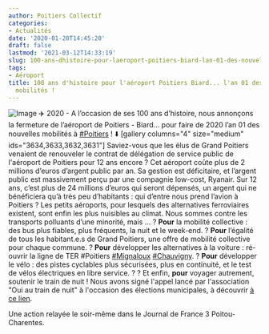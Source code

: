 ```yaml
---
author: Poitiers Collectif
categories:
- Actualités
date: '2020-01-20T14:45:20'
draft: false
lastmod: '2021-03-12T14:33:19'
slug: 100-ans-dhistoire-pour-laeroport-poitiers-biard-lan-01-des-nouvelles-mobilites
tags:
- Aéroport
title: 100 ans d'histoire pour l'aéroport Poitiers Biard... l'an 01 des nouvelles
  mobilités !
---
```


![Image](/images/2025/100-ans-dhistoire-pour-laeroport-poitiers-biard-lan-01-des-nouvelles-mobilites/82446843_471749850429035_3101148825037832192_o.jpg) ✈️ 2020 - A l’occasion de ses 100 ans d’histoire, nous annonçons la fermeture de l’aéroport de Poitiers - Biard... pour faire de 2020 l’an 01 des nouvelles mobilités à [#Poitiers](https://www.facebook.com/hashtag/poitiers?source=feed_text&epa=HASHTAG&__xts__%5B0%5D=68.ARCpRnX0Nkcwi_K9lPgL35QOXMKA55sxj9rLzfU0VxdBeY7WTa8lp3XFMoEc-wILdS-kaOfrj7B670aaQZrrD_-ImAYaO7CmNBlTiMIO-1amITdq-NI-eeWx422uEr_zht1NBKc8rYqvI8GlzzBznftla4C_zKypPwqbsVXjUHljncdERVSaulwmXesZG2MkDpOC3FTFeGEshXFWnWSrODOIE-463vUQaCLB4Tum2D5Y-xLPIjvEdkFSB2QXLJLLeh6Va9AJk8gQ2oN9vh5UNRjcN5jezS3-PmXSFJ1WsOfO-TzNliQWYQsIZxs_oyGDzded46J1UI4zpXpT7TtdDus&__tn__=%2ANK-R) ! ⬇️ [gallery columns="4" size="medium" ids="3634,3633,3632,3631"]   Saviez-vous que les élus de Grand Poitiers venaient de renouveler le contrat de délégation de service public de l'aéroport de Poitiers pour 12 ans encore ? Cet aéroport coûte plus de 2 millions d’euros d’argent public par an. Sa gestion est déficitaire, et l’argent public est massivement perçu par une compagnie low-cost, Ryanair. Sur 12 ans, c’est plus de 24 millions d’euros qui seront dépensés, un argent qui ne bénéficiera qu’à très peu d’habitants : qui d’entre nous prend l’avion à Poitiers ? Les petits aéroports, pour lesquels des alternatives ferroviaires existent, sont enfin les plus nuisibles au climat. Nous sommes contre les transports polluants d’une minorité, mais ... ? **Pour** la mobilité collective : des bus plus fiables, plus fréquents, la nuit et le week-end. ? **Pour** l’égalité de tous les habitant.e.s de Grand Poitiers, une offre de mobilité collective pour chaque commune. ? **Pour** développer les alternatives à la voiture : ré-ouvrir la ligne de TER #Poitiers [#Mignaloux](https://www.facebook.com/hashtag/mignaloux?source=feed_text&epa=HASHTAG&__xts__%5B0%5D=68.ARCpRnX0Nkcwi_K9lPgL35QOXMKA55sxj9rLzfU0VxdBeY7WTa8lp3XFMoEc-wILdS-kaOfrj7B670aaQZrrD_-ImAYaO7CmNBlTiMIO-1amITdq-NI-eeWx422uEr_zht1NBKc8rYqvI8GlzzBznftla4C_zKypPwqbsVXjUHljncdERVSaulwmXesZG2MkDpOC3FTFeGEshXFWnWSrODOIE-463vUQaCLB4Tum2D5Y-xLPIjvEdkFSB2QXLJLLeh6Va9AJk8gQ2oN9vh5UNRjcN5jezS3-PmXSFJ1WsOfO-TzNliQWYQsIZxs_oyGDzded46J1UI4zpXpT7TtdDus&__tn__=%2ANK-R) [#Chauvigny](https://www.facebook.com/hashtag/chauvigny?source=feed_text&epa=HASHTAG&__xts__%5B0%5D=68.ARCpRnX0Nkcwi_K9lPgL35QOXMKA55sxj9rLzfU0VxdBeY7WTa8lp3XFMoEc-wILdS-kaOfrj7B670aaQZrrD_-ImAYaO7CmNBlTiMIO-1amITdq-NI-eeWx422uEr_zht1NBKc8rYqvI8GlzzBznftla4C_zKypPwqbsVXjUHljncdERVSaulwmXesZG2MkDpOC3FTFeGEshXFWnWSrODOIE-463vUQaCLB4Tum2D5Y-xLPIjvEdkFSB2QXLJLLeh6Va9AJk8gQ2oN9vh5UNRjcN5jezS3-PmXSFJ1WsOfO-TzNliQWYQsIZxs_oyGDzded46J1UI4zpXpT7TtdDus&__tn__=%2ANK-R). ? **Pour** développer le vélo : des pistes cyclables plus sécurisées, plus en continuité, et le test de vélos électriques en libre service. ? ? Et enfin, **pour** voyager autrement, soutenir le train de nuit ! Nous avons signé l'appel lancé par l'association "Oui au train de nuit" à l'occasion des élections municipales, à découvrir [à ce lien](https://ouiautraindenuit.wordpress.com/2019/11/28/municipales-2020/). 

Une action relayée le soir-même dans le Journal de France 3 Poitou-Charentes.
